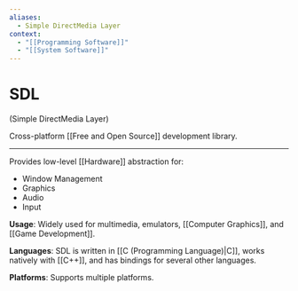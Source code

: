 ```yaml
---
aliases:
  - Simple DirectMedia Layer
context:
  - "[[Programming Software]]"
  - "[[System Software]]"
---
```


# SDL

(Simple DirectMedia Layer)

Cross-platform [[Free and Open Source]] development library.

---

Provides low-level [[Hardware]] abstraction for:
- Window Management
- Graphics
- Audio
- Input

**Usage**: Widely used for multimedia, emulators, [[Computer Graphics]], and [[Game Development]].

**Languages**: SDL is written in [[C (Programming Language)|C]], works natively with [[C++]], and has bindings for several other languages.

**Platforms**: Supports multiple platforms.
